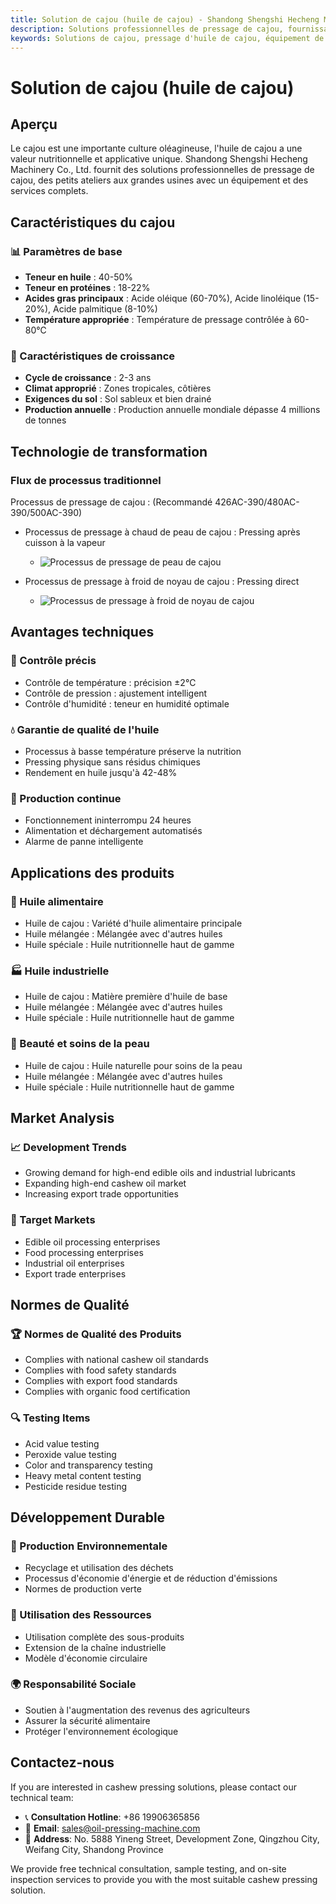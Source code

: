 ```yaml
---
title: Solution de cajou (huile de cajou) - Shandong Shengshi Hecheng Machinery Co., Ltd.
description: Solutions professionnelles de pressage de cajou, fournissant des équipements et services techniques de transformation d'huile de cajou, teneur en huile 40-50%, riche en acide oléique, utilisant le processus de pressage à froid pour préserver la nutrition, répondant aux besoins d'huiles alimentaires haut de gamme et de lubrifiants industriels.
keywords: Solutions de cajou, pressage d'huile de cajou, équipement de transformation de cajou, ligne de production d'huile de cajou, processus de pressage à froid de cajou, presse à huile de cajou, extraction d'huile de cajou, transformation de graines de cajou, équipement de pressage d'huile de cajou, équipement de production d'huile de cajou
---
```


# Solution de cajou (huile de cajou)

## Aperçu

Le cajou est une importante culture oléagineuse, l'huile de cajou a une valeur nutritionnelle et applicative unique. Shandong Shengshi Hecheng Machinery Co., Ltd. fournit des solutions professionnelles de pressage de cajou, des petits ateliers aux grandes usines avec un équipement et des services complets.

## Caractéristiques du cajou

### 📊 Paramètres de base
- **Teneur en huile** : 40-50%
- **Teneur en protéines** : 18-22%
- **Acides gras principaux** : Acide oléique (60-70%), Acide linoléique (15-20%), Acide palmitique (8-10%)
- **Température appropriée** : Température de pressage contrôlée à 60-80℃

### 🌱 Caractéristiques de croissance
- **Cycle de croissance** : 2-3 ans
- **Climat approprié** : Zones tropicales, côtières
- **Exigences du sol** : Sol sableux et bien drainé
- **Production annuelle** : Production annuelle mondiale dépasse 4 millions de tonnes

## Technologie de transformation

### Flux de processus traditionnel

Processus de pressage de cajou : (Recommandé 426AC-390/480AC-390/500AC-390)
+ Processus de pressage à chaud de peau de cajou : Pressing après cuisson à la vapeur
    + ![Processus de pressage de peau de cajou](/images/腰果皮热榨工艺Hot%20pressing%20process%20of%20cashew%20peel.png)

+ Processus de pressage à froid de noyau de cajou : Pressing direct
    + ![Processus de pressage à froid de noyau de cajou](/images/腰果仁冷榨工艺_Cold%20pressing%20process%20of%20cashew%20kernels_.png)

## Avantages techniques

### 🎯 Contrôle précis
- Contrôle de température : précision ±2℃
- Contrôle de pression : ajustement intelligent
- Contrôle d'humidité : teneur en humidité optimale

### 💧 Garantie de qualité de l'huile
- Processus à basse température préserve la nutrition
- Pressing physique sans résidus chimiques
- Rendement en huile jusqu'à 42-48%

### 🔄 Production continue
- Fonctionnement ininterrompu 24 heures
- Alimentation et déchargement automatisés
- Alarme de panne intelligente

## Applications des produits

### 🍳 Huile alimentaire
- Huile de cajou : Variété d'huile alimentaire principale
- Huile mélangée : Mélangée avec d'autres huiles
- Huile spéciale : Huile nutritionnelle haut de gamme

### 🏭 Huile industrielle
- Huile de cajou : Matière première d'huile de base
- Huile mélangée : Mélangée avec d'autres huiles
- Huile spéciale : Huile nutritionnelle haut de gamme

### 💄 Beauté et soins de la peau
- Huile de cajou : Huile naturelle pour soins de la peau
- Huile mélangée : Mélangée avec d'autres huiles
- Huile spéciale : Huile nutritionnelle haut de gamme

## Market Analysis

### 📈 Development Trends
- Growing demand for high-end edible oils and industrial lubricants
- Expanding high-end cashew oil market
- Increasing export trade opportunities

### 🎯 Target Markets
- Edible oil processing enterprises
- Food processing enterprises
- Industrial oil enterprises
- Export trade enterprises

## Normes de Qualité

### 🏆 Normes de Qualité des Produits
- Complies with national cashew oil standards
- Complies with food safety standards
- Complies with export food standards
- Complies with organic food certification

### 🔍 Testing Items
- Acid value testing
- Peroxide value testing
- Color and transparency testing
- Heavy metal content testing
- Pesticide residue testing

## Développement Durable

### 🌱 Production Environnementale
- Recyclage et utilisation des déchets
- Processus d'économie d'énergie et de réduction d'émissions
- Normes de production verte

### 🔄 Utilisation des Ressources
- Utilisation complète des sous-produits
- Extension de la chaîne industrielle
- Modèle d'économie circulaire

### 🌍 Responsabilité Sociale
- Soutien à l'augmentation des revenus des agriculteurs
- Assurer la sécurité alimentaire
- Protéger l'environnement écologique

## Contactez-nous

If you are interested in cashew pressing solutions, please contact our technical team:

- 📞 **Consultation Hotline**: +86 19906365856
- 📧 **Email**: sales@oil-pressing-machine.com
- 📍 **Address**: No. 5888 Yineng Street, Development Zone, Qingzhou City, Weifang City, Shandong Province

We provide free technical consultation, sample testing, and on-site inspection services to provide you with the most suitable cashew pressing solution.
